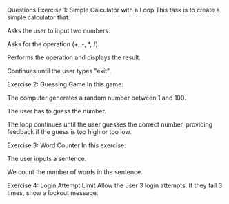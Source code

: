 Questions
Exercise 1: Simple Calculator with a Loop
This task is to create a simple calculator that:

Asks the user to input two numbers.

Asks for the operation (+, -, *, /).

Performs the operation and displays the result.

Continues until the user types "exit".

Exercise 2: Guessing Game
In this game:

The computer generates a random number between 1 and 100.

The user has to guess the number.

The loop continues until the user guesses the correct number, providing feedback if the guess is too high or too low.

Exercise 3: Word Counter
In this exercise:

The user inputs a sentence.

We count the number of words in the sentence.

Exercise 4: Login Attempt Limit
Allow the user 3 login attempts. If they fail 3 times, show a lockout message.